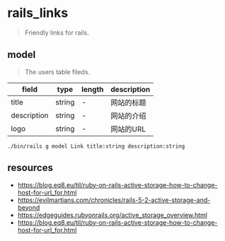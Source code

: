 # rails_links
> Friendly links for rails.

## model
> The users table fileds.

| field       | type   | length | description |
| ----------- | ------ | ------ | ----------- |
| title       | string | -      | 网站的标题  |
| description | string | -      | 网站的介绍  |
| logo        | string | -      | 网站的URL   |

```shell
./bin/rails g model Link title:string description:string
```

## resources
- https://blog.eq8.eu/til/ruby-on-rails-active-storage-how-to-change-host-for-url_for.html
- https://evilmartians.com/chronicles/rails-5-2-active-storage-and-beyond
- https://edgeguides.rubyonrails.org/active_storage_overview.html
- https://blog.eq8.eu/til/ruby-on-rails-active-storage-how-to-change-host-for-url_for.html